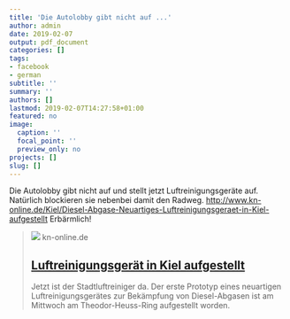 ```yaml
---
title: 'Die Autolobby gibt nicht auf ...'
author: admin
date: 2019-02-07
output: pdf_document
categories: []
tags:
- facebook
- german
subtitle: ''
summary: ''
authors: []
lastmod: 2019-02-07T14:27:58+01:00
featured: no
image:
  caption: ''
  focal_point: ''
  preview_only: no
projects: []
slug: []
---
```

Die Autolobby gibt nicht auf und stellt jetzt Luftreinigungsgeräte auf. Natürlich blockieren sie nebenbei damit den Radweg.  http://www.kn-online.de/Kiel/Diesel-Abgase-Neuartiges-Luftreinigungsgeraet-in-Kiel-aufgestellt
Erbärmlich!
> [![](https://mar.prod.image.rndtech.de/var/storage/images/kn/kiel/diesel-abgase-neuartiges-luftreinigungsgeraet-in-kiel-aufgestellt/713285368-5-ger-DE/Luftreinigungsgeraet-in-Kiel-aufgestellt_reference_2_1.jpg)](http://www.kn-online.de/Kiel/Diesel-Abgase-Neuartiges-Luftreinigungsgeraet-in-Kiel-aufgestellt)
> kn-online.de
> ## [Luftreinigungsgerät in Kiel aufgestellt ](http://www.kn-online.de/Kiel/Diesel-Abgase-Neuartiges-Luftreinigungsgeraet-in-Kiel-aufgestellt)
>
>Jetzt ist der Stadtluftreiniger da. Der erste Prototyp eines neuartigen Luftreinigungsgerätes zur Bekämpfung von Diesel-Abgasen ist am Mittwoch am Theodor-Heuss-Ring aufgestellt worden.

